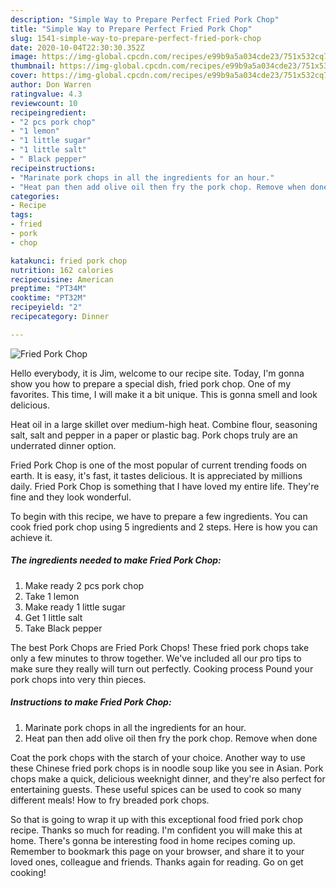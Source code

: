 ```yaml
---
description: "Simple Way to Prepare Perfect Fried Pork Chop"
title: "Simple Way to Prepare Perfect Fried Pork Chop"
slug: 1541-simple-way-to-prepare-perfect-fried-pork-chop
date: 2020-10-04T22:30:30.352Z
image: https://img-global.cpcdn.com/recipes/e99b9a5a034cde23/751x532cq70/fried-pork-chop-recipe-main-photo.jpg
thumbnail: https://img-global.cpcdn.com/recipes/e99b9a5a034cde23/751x532cq70/fried-pork-chop-recipe-main-photo.jpg
cover: https://img-global.cpcdn.com/recipes/e99b9a5a034cde23/751x532cq70/fried-pork-chop-recipe-main-photo.jpg
author: Don Warren
ratingvalue: 4.3
reviewcount: 10
recipeingredient:
- "2 pcs pork chop"
- "1 lemon"
- "1 little sugar"
- "1 little salt"
- " Black pepper"
recipeinstructions:
- "Marinate pork chops in all the ingredients for an hour."
- "Heat pan then add olive oil then fry the pork chop. Remove when done"
categories:
- Recipe
tags:
- fried
- pork
- chop

katakunci: fried pork chop 
nutrition: 162 calories
recipecuisine: American
preptime: "PT34M"
cooktime: "PT32M"
recipeyield: "2"
recipecategory: Dinner

---
```



![Fried Pork Chop](https://img-global.cpcdn.com/recipes/e99b9a5a034cde23/751x532cq70/fried-pork-chop-recipe-main-photo.jpg)

Hello everybody, it is Jim, welcome to our recipe site. Today, I'm gonna show you how to prepare a special dish, fried pork chop. One of my favorites. This time, I will make it a bit unique. This is gonna smell and look delicious.

Heat oil in a large skillet over medium-high heat. Combine flour, seasoning salt, salt and pepper in a paper or plastic bag. Pork chops truly are an underrated dinner option.

Fried Pork Chop is one of the most popular of current trending foods on earth. It is easy, it's fast, it tastes delicious. It is appreciated by millions daily. Fried Pork Chop is something that I have loved my entire life. They're fine and they look wonderful.


To begin with this recipe, we have to prepare a few ingredients. You can cook fried pork chop using 5 ingredients and 2 steps. Here is how you can achieve it.

<!--inarticleads1-->

##### The ingredients needed to make Fried Pork Chop:

1. Make ready 2 pcs pork chop
1. Take 1 lemon
1. Make ready 1 little sugar
1. Get 1 little salt
1. Take  Black pepper


The best Pork Chops are Fried Pork Chops! These fried pork chops take only a few minutes to throw together. We&#39;ve included all our pro tips to make sure they really will turn out perfectly. Cooking process Pound your pork chops into very thin pieces. 

<!--inarticleads2-->

##### Instructions to make Fried Pork Chop:

1. Marinate pork chops in all the ingredients for an hour.
1. Heat pan then add olive oil then fry the pork chop. Remove when done


Coat the pork chops with the starch of your choice. Another way to use these Chinese fried pork chops is in noodle soup like you see in Asian. Pork chops make a quick, delicious weeknight dinner, and they&#39;re also perfect for entertaining guests. These useful spices can be used to cook so many different meals! How to fry breaded pork chops. 

So that is going to wrap it up with this exceptional food fried pork chop recipe. Thanks so much for reading. I'm confident you will make this at home. There's gonna be interesting food in home recipes coming up. Remember to bookmark this page on your browser, and share it to your loved ones, colleague and friends. Thanks again for reading. Go on get cooking!
